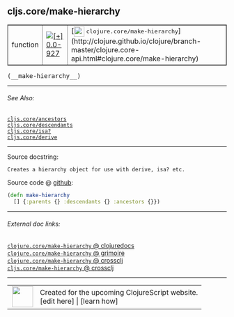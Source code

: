 ## cljs.core/make-hierarchy



 <table border="1">
<tr>
<td>function</td>
<td><a href="https://github.com/cljsinfo/cljs-api-docs/tree/0.0-927"><img valign="middle" alt="[+] 0.0-927" title="Added in 0.0-927" src="https://img.shields.io/badge/+-0.0--927-lightgrey.svg"></a> </td>
<td>
[<img height="24px" valign="middle" src="http://i.imgur.com/1GjPKvB.png"> <samp>clojure.core/make-hierarchy</samp>](http://clojure.github.io/clojure/branch-master/clojure.core-api.html#clojure.core/make-hierarchy)
</td>
</tr>
</table>


 <samp>
(__make-hierarchy__)<br>
</samp>

---



###### See Also:

[`cljs.core/ancestors`](cljs.core_ancestors.md)<br>
[`cljs.core/descendants`](cljs.core_descendants.md)<br>
[`cljs.core/isa?`](cljs.core_isaQMARK.md)<br>
[`cljs.core/derive`](cljs.core_derive.md)<br>

---


Source docstring:

```
Creates a hierarchy object for use with derive, isa? etc.
```


Source code @ [github](https://github.com/clojure/clojurescript/blob/r2913/src/cljs/cljs/core.cljs#L8766-L8768):

```clj
(defn make-hierarchy
  [] {:parents {} :descendants {} :ancestors {}})
```

<!--
Repo - tag - source tree - lines:

 <pre>
clojurescript @ r2913
└── src
    └── cljs
        └── cljs
            └── <ins>[core.cljs:8766-8768](https://github.com/clojure/clojurescript/blob/r2913/src/cljs/cljs/core.cljs#L8766-L8768)</ins>
</pre>

-->

---



###### External doc links:

[`clojure.core/make-hierarchy` @ clojuredocs](http://clojuredocs.org/clojure.core/make-hierarchy)<br>
[`clojure.core/make-hierarchy` @ grimoire](http://conj.io/store/v1/org.clojure/clojure/1.7.0-beta3/clj/clojure.core/make-hierarchy/)<br>
[`clojure.core/make-hierarchy` @ crossclj](http://crossclj.info/fun/clojure.core/make-hierarchy.html)<br>
[`cljs.core/make-hierarchy` @ crossclj](http://crossclj.info/fun/cljs.core.cljs/make-hierarchy.html)<br>

---

 <table>
<tr><td>
<img valign="middle" align="right" width="48px" src="http://i.imgur.com/Hi20huC.png">
</td><td>
Created for the upcoming ClojureScript website.<br>
[edit here] | [learn how]
</td></tr></table>

[edit here]:https://github.com/cljsinfo/cljs-api-docs/blob/master/cljsdoc/cljs.core_make-hierarchy.cljsdoc
[learn how]:https://github.com/cljsinfo/cljs-api-docs/wiki/cljsdoc-files

<!--

This information was too distracting to show to readers, but I'll leave it
commented here since it is helpful to:

- pretty-print the data used to generate this document
- and show how to retrieve that data



The API data for this symbol:

```clj
{:ns "cljs.core",
 :name "make-hierarchy",
 :signature ["[]"],
 :history [["+" "0.0-927"]],
 :type "function",
 :related ["cljs.core/ancestors"
           "cljs.core/descendants"
           "cljs.core/isa?"
           "cljs.core/derive"],
 :full-name-encode "cljs.core_make-hierarchy",
 :source {:code "(defn make-hierarchy\n  [] {:parents {} :descendants {} :ancestors {}})",
          :title "Source code",
          :repo "clojurescript",
          :tag "r2913",
          :filename "src/cljs/cljs/core.cljs",
          :lines [8766 8768]},
 :full-name "cljs.core/make-hierarchy",
 :clj-symbol "clojure.core/make-hierarchy",
 :docstring "Creates a hierarchy object for use with derive, isa? etc."}

```

Retrieve the API data for this symbol:

```clj
;; from Clojure REPL
(require '[clojure.edn :as edn])
(-> (slurp "https://raw.githubusercontent.com/cljsinfo/cljs-api-docs/catalog/cljs-api.edn")
    (edn/read-string)
    (get-in [:symbols "cljs.core/make-hierarchy"]))
```

-->
